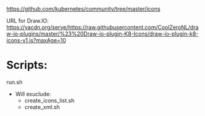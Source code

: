 https://github.com/kubernetes/community/tree/master/icons

URL for Draw.IO: https://yacdn.org/serve/https://raw.githubusercontent.com/CoolZeroNL/draw-io-plugins/master/%23%20Draw-io-plugin-K8-Icons/draw-io-plugin-k8-icons-v1.js?maxAge=10


# Scripts:
run.sh

- Will exuclude: 
    - create_icons_list.sh
    - create_xml.sh
    
